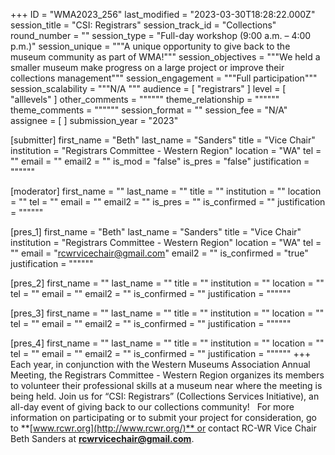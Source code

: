 +++
ID = "WMA2023_256"
last_modified = "2023-03-30T18:28:22.000Z"
session_title = "CSI: Registrars"
session_track_id = "Collections"
round_number = ""
session_type = "Full-day workshop (9:00 a.m. – 4:00 p.m.)"
session_unique = """A unique opportunity to give back to the museum community as part of WMA!"""
session_objectives = """We held a smaller museum make progress on a large project or improve their collections management"""
session_engagement = """Full participation"""
session_scalability = """N/A
"""
audience = [ "registrars" ]
level = [ "alllevels" ]
other_comments = """"""
theme_relationship = """"""
theme_comments = """"""
session_format = ""
session_fee = "N/A"
assignee = [  ]
submission_year = "2023"

[submitter]
first_name = "Beth"
last_name = "Sanders"
title = "Vice Chair"
institution = "Registrars Committee - Western Region"
location = "WA"
tel = ""
email = ""
email2 = ""
is_mod = "false"
is_pres = "false"
justification = """"""

[moderator]
first_name = ""
last_name = ""
title = ""
institution = ""
location = ""
tel = ""
email = ""
email2 = ""
is_pres = ""
is_confirmed = ""
justification = """"""

[pres_1]
first_name = "Beth"
last_name = "Sanders"
title = "Vice Chair"
institution = "Registrars Committee - Western Region"
location = "WA"
tel = ""
email = "rcwrvicechair@gmail.com"
email2 = ""
is_confirmed = "true"
justification = """"""

[pres_2]
first_name = ""
last_name = ""
title = ""
institution = ""
location = ""
tel = ""
email = ""
email2 = ""
is_confirmed = ""
justification = """"""

[pres_3]
first_name = ""
last_name = ""
title = ""
institution = ""
location = ""
tel = ""
email = ""
email2 = ""
is_confirmed = ""
justification = """"""

[pres_4]
first_name = ""
last_name = ""
title = ""
institution = ""
location = ""
tel = ""
email = ""
email2 = ""
is_confirmed = ""
justification = """"""
+++
Each year, in conjunction with the Western Museums Association Annual Meeting, the Registrars Committee - Western Region organizes its members to volunteer their professional skills at a museum near where the meeting is being held. Join us for “CSI: Registrars” (Collections Services Initiative), an all-day event of giving back to our collections community!
 
For more information on participating or to submit your project for consideration, go to **[www.rcwr.org](http://www.rcwr.org/)** or contact RC-WR Vice Chair Beth Sanders at **[rcwrvicechair@gmail.com](mailto:rcwrvicechair@gmail.com)**.
